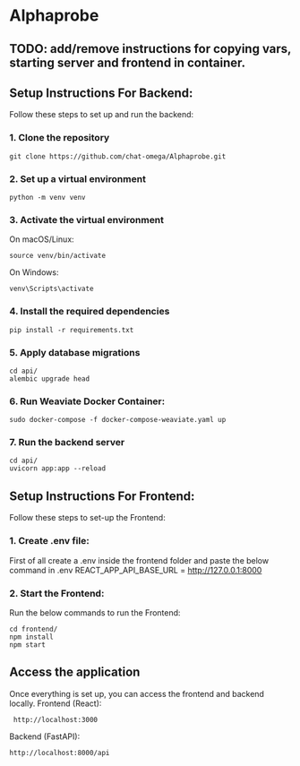 # Alphaprobe


## TODO: add/remove instructions for copying vars, starting server and frontend in container.

## Setup Instructions For Backend:


Follow these steps to set up and run the backend:

### 1. Clone the repository
```
git clone https://github.com/chat-omega/Alphaprobe.git
```
### 2. Set up a virtual environment
```
python -m venv venv
```
### 3. Activate the virtual environment
On macOS/Linux:
```
source venv/bin/activate
```
On Windows:
```
venv\Scripts\activate
```
### 4. Install the required dependencies
```
pip install -r requirements.txt
```
### 5. Apply database migrations
```
cd api/
alembic upgrade head
```
### 6. Run Weaviate Docker Container:
```
sudo docker-compose -f docker-compose-weaviate.yaml up
```
### 7. Run the backend server
```
cd api/
uvicorn app:app --reload
```

## Setup Instructions For Frontend: 

Follow these steps to set-up the Frontend:

### 1. Create .env file:

First of all create a .env inside the frontend folder and paste the below command in .env
REACT_APP_API_BASE_URL = http://127.0.0.1:8000

### 2. Start the Frontend:
Run the below commands to run the Frontend:
```
cd frontend/
npm install
npm start

```

## Access the application

Once everything is set up, you can access the frontend and backend locally.
Frontend (React):
```
 http://localhost:3000

```

Backend (FastAPI):
```
http://localhost:8000/api

```